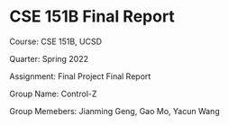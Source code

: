 # CSE 151B Final Report
Course: CSE 151B, UCSD

Quarter: Spring 2022

Assignment: Final Project Final Report

Group Name: Control-Z

Group Memebers: Jianming Geng, Gao Mo, Yacun Wang

